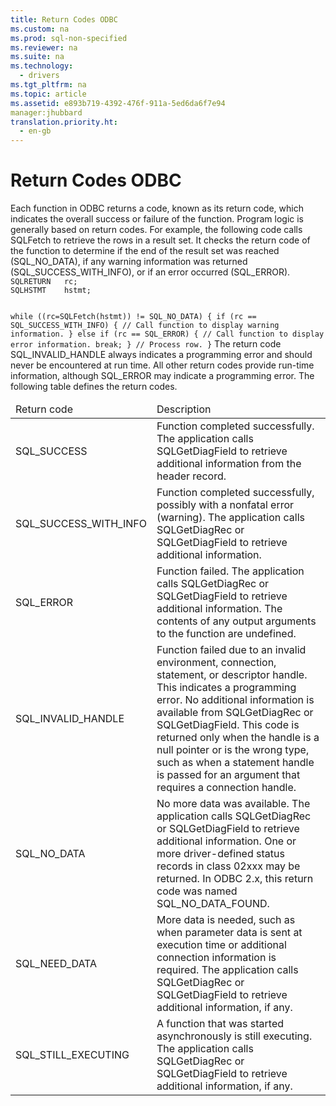 ```yaml
---
title: Return Codes ODBC
ms.custom: na
ms.prod: sql-non-specified
ms.reviewer: na
ms.suite: na
ms.technology: 
  - drivers
ms.tgt_pltfrm: na
ms.topic: article
ms.assetid: e893b719-4392-476f-911a-5ed6da6f7e94
manager:jhubbard
translation.priority.ht: 
  - en-gb
---
```

# Return Codes ODBC
<?xml version="1.0" encoding="utf-8"?>
<developerConceptualDocument xmlns="http://ddue.schemas.microsoft.com/authoring/2003/5" xmlns:xlink="http://www.w3.org/1999/xlink" xmlns:xsi="http://www.w3.org/2001/XMLSchema-instance" xsi:schemaLocation="http://ddue.schemas.microsoft.com/authoring/2003/5 http://dduestorage.blob.core.windows.net/ddueschema/developer.xsd">
  <introduction>
    <para>Each function in ODBC returns a code, known as its <legacyItalic>return code,</legacyItalic> which indicates the overall success or failure of the function. Program logic is generally based on return codes.</para>
    <para>For example, the following code calls <legacyBold>SQLFetch</legacyBold> to retrieve the rows in a result set. It checks the return code of the function to determine if the end of the result set was reached (SQL_NO_DATA), if any warning information was returned (SQL_SUCCESS_WITH_INFO), or if an error occurred (SQL_ERROR).</para>
    <code>SQLRETURN   rc;
SQLHSTMT    hstmt;

while ((rc=SQLFetch(hstmt)) != SQL_NO_DATA) {
   if (rc == SQL_SUCCESS_WITH_INFO) {
      // Call function to display warning information.
   } else if (rc == SQL_ERROR) {
      // Call function to display error information.
      break;
   }
   // Process row.
}</code>
    <para>The return code SQL_INVALID_HANDLE always indicates a programming error and should never be encountered at run time. All other return codes provide run-time information, although SQL_ERROR may indicate a programming error.</para>
    <para>The following table defines the return codes.</para>
    <table xmlns:caps="http://schemas.microsoft.com/build/caps/2013/11">
      <thead>
        <tr>
          <TD>
            <para>Return code</para>
          </TD>
          <TD>
            <para>Description</para>
          </TD>
        </tr>
      </thead>
      <tbody>
        <tr>
          <TD>
            <para>SQL_SUCCESS</para>
          </TD>
          <TD>
            <para>Function completed successfully. The application calls <legacyBold>SQLGetDiagField</legacyBold> to retrieve additional information from the header record.</para>
          </TD>
        </tr>
        <tr>
          <TD>
            <para>SQL_SUCCESS_WITH_INFO</para>
          </TD>
          <TD>
            <para>Function completed successfully, possibly with a nonfatal error (warning). The application calls <legacyBold>SQLGetDiagRec</legacyBold> or <legacyBold>SQLGetDiagField</legacyBold> to retrieve additional information.</para>
          </TD>
        </tr>
        <tr>
          <TD>
            <para>SQL_ERROR</para>
          </TD>
          <TD>
            <para>Function failed. The application calls <legacyBold>SQLGetDiagRec</legacyBold> or <legacyBold>SQLGetDiagField</legacyBold> to retrieve additional information. The contents of any output arguments to the function are undefined.</para>
          </TD>
        </tr>
        <tr>
          <TD>
            <para>SQL_INVALID_HANDLE</para>
          </TD>
          <TD>
            <para>Function failed due to an invalid environment, connection, statement, or descriptor handle. This indicates a programming error. No additional information is available from <legacyBold>SQLGetDiagRec</legacyBold> or <legacyBold>SQLGetDiagField</legacyBold>. This code is returned only when the handle is a null pointer or is the wrong type, such as when a statement handle is passed for an argument that requires a connection handle.</para>
          </TD>
        </tr>
        <tr>
          <TD>
            <para>SQL_NO_DATA</para>
          </TD>
          <TD>
            <para>No more data was available. The application calls <legacyBold>SQLGetDiagRec</legacyBold> or <legacyBold>SQLGetDiagField</legacyBold> to retrieve additional information. One or more driver-defined status records in class 02xxx may be returned.</para>
            <alert class="note">
              <para>In ODBC 2.<legacyItalic>x</legacyItalic>, this return code was named SQL_NO_DATA_FOUND.</para>
            </alert>
          </TD>
        </tr>
        <tr>
          <TD>
            <para>SQL_NEED_DATA</para>
          </TD>
          <TD>
            <para>More data is needed, such as when parameter data is sent at execution time or additional connection information is required. The application calls <legacyBold>SQLGetDiagRec</legacyBold> or <legacyBold>SQLGetDiagField</legacyBold> to retrieve additional information, if any.</para>
          </TD>
        </tr>
        <tr>
          <TD>
            <para>SQL_STILL_EXECUTING</para>
          </TD>
          <TD>
            <para>A function that was started asynchronously is still executing. The application calls <legacyBold>SQLGetDiagRec</legacyBold> or <legacyBold>SQLGetDiagField</legacyBold> to retrieve additional information, if any.</para>
          </TD>
        </tr>
      </tbody>
    </table>
  </introduction>
  <relatedTopics />
</developerConceptualDocument>
